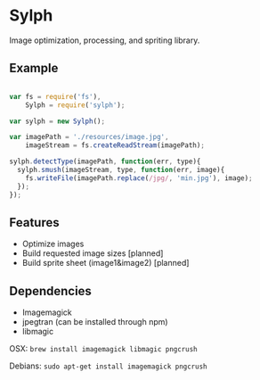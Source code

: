 Sylph
=====

Image optimization, processing, and spriting library.

Example
-------

```javascript

var fs = require('fs'),
    Sylph = require('sylph');

var sylph = new Sylph();

var imagePath = './resources/image.jpg',
    imageStream = fs.createReadStream(imagePath);

sylph.detectType(imagePath, function(err, type){
  sylph.smush(imageStream, type, function(err, image){
    fs.writeFile(imagePath.replace(/jpg/, 'min.jpg'), image);
  });
});

```

Features
--------

* Optimize images
* Build requested image sizes [planned]
* Build sprite sheet (image1&image2) [planned]

Dependencies
------------

* Imagemagick
* jpegtran (can be installed through npm)
* libmagic

OSX: `brew install imagemagick libmagic pngcrush`

Debians: `sudo apt-get install imagemagick pngcrush`


